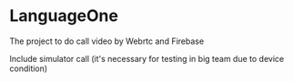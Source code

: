 # LanguageOne


The project to do call video by Webrtc and Firebase


Include simulator call (it's necessary for testing in big team due to device condition)
